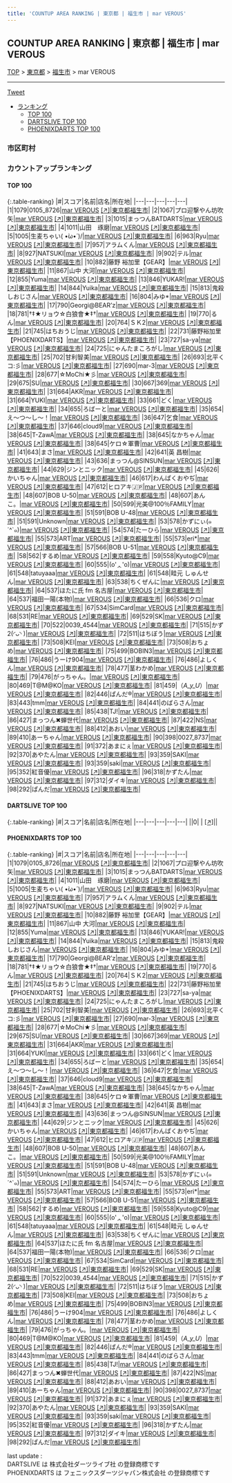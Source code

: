 ```yaml
---
title: 'COUNTUP AREA RANKING | 東京都 | 福生市 | mar VEROUS'
---
```

## COUNTUP AREA RANKING | 東京都 | 福生市 | mar VEROUS

[TOP](/darts/rank/) > [東京都](/darts/rank/東京都/) > [福生市](/darts/rank/東京都/福生市/) > mar VEROUS

___

<a href="https://twitter.com/share?ref_src=twsrc%5Etfw" data-text="COUNTUP AREA RANKING | 東京都福生市mar VEROUS" class="twitter-share-button" data-hashtags="DARTSLIVE,PHOENIXDARTS,darts,ダーツ" data-show-count="false">Tweet</a>

* [ランキング](#カウントアップランキング)
    * [TOP 100](#top-100)
    * [DARTSLIVE TOP 100](#dartslive-top-100)
    * [PHOENIXDARTS TOP 100](#phoenixdarts-top-100)

### 市区町村

<ul>

</ul>

### カウントアップランキング

#### TOP 100



{:.table-ranking}
|#|スコア|名前|店名|所在地|
|---|---|---|---|---|
|1|1079|<span class="rank-name-pd">0105_8726</span>|<a href="/darts/rank/shops/9711.html">mar VEROUS</a> <a href="https://vs.phoenixdarts.com/jp/shop/shopDetailInfo/s_9711?s_seq=9711">[↗]</a>|<a href="/darts/rank/東京都/福生市">東京都福生市</a>|
|2|1067|<span class="rank-name-pd">プロ迎撃やん坊吹矢</span>|<a href="/darts/rank/shops/9711.html">mar VEROUS</a> <a href="https://vs.phoenixdarts.com/jp/shop/shopDetailInfo/s_9711?s_seq=9711">[↗]</a>|<a href="/darts/rank/東京都/福生市">東京都福生市</a>|
|3|1015|<span class="rank-name-pd">まっつんBATDARTS</span>|<a href="/darts/rank/shops/9711.html">mar VEROUS</a> <a href="https://vs.phoenixdarts.com/jp/shop/shopDetailInfo/s_9711?s_seq=9711">[↗]</a>|<a href="/darts/rank/東京都/福生市">東京都福生市</a>|
|4|1011|<span class="rank-name-pd">山田　琢磨</span>|<a href="/darts/rank/shops/9711.html">mar VEROUS</a> <a href="https://vs.phoenixdarts.com/jp/shop/shopDetailInfo/s_9711?s_seq=9711">[↗]</a>|<a href="/darts/rank/東京都/福生市">東京都福生市</a>|
|5|1005|<span class="rank-name-pd">生麦ちゃい\( •̀ω•́ )/</span>|<a href="/darts/rank/shops/9711.html">mar VEROUS</a> <a href="https://vs.phoenixdarts.com/jp/shop/shopDetailInfo/s_9711?s_seq=9711">[↗]</a>|<a href="/darts/rank/東京都/福生市">東京都福生市</a>|
|6|963|<span class="rank-name-pd">Ryu</span>|<a href="/darts/rank/shops/9711.html">mar VEROUS</a> <a href="https://vs.phoenixdarts.com/jp/shop/shopDetailInfo/s_9711?s_seq=9711">[↗]</a>|<a href="/darts/rank/東京都/福生市">東京都福生市</a>|
|7|957|<span class="rank-name-pd">アラムくん</span>|<a href="/darts/rank/shops/9711.html">mar VEROUS</a> <a href="https://vs.phoenixdarts.com/jp/shop/shopDetailInfo/s_9711?s_seq=9711">[↗]</a>|<a href="/darts/rank/東京都/福生市">東京都福生市</a>|
|8|927|<span class="rank-name-pd">NATSUKI</span>|<a href="/darts/rank/shops/9711.html">mar VEROUS</a> <a href="https://vs.phoenixdarts.com/jp/shop/shopDetailInfo/s_9711?s_seq=9711">[↗]</a>|<a href="/darts/rank/東京都/福生市">東京都福生市</a>|
|9|902|<span class="rank-name-pd">テル</span>|<a href="/darts/rank/shops/9711.html">mar VEROUS</a> <a href="https://vs.phoenixdarts.com/jp/shop/shopDetailInfo/s_9711?s_seq=9711">[↗]</a>|<a href="/darts/rank/東京都/福生市">東京都福生市</a>|
|10|882|<span class="rank-name-pd">藤野 裕加里【GEAR】</span>|<a href="/darts/rank/shops/9711.html">mar VEROUS</a> <a href="https://vs.phoenixdarts.com/jp/shop/shopDetailInfo/s_9711?s_seq=9711">[↗]</a>|<a href="/darts/rank/東京都/福生市">東京都福生市</a>|
|11|867|<span class="rank-name-pd">山中 大河</span>|<a href="/darts/rank/shops/9711.html">mar VEROUS</a> <a href="https://vs.phoenixdarts.com/jp/shop/shopDetailInfo/s_9711?s_seq=9711">[↗]</a>|<a href="/darts/rank/東京都/福生市">東京都福生市</a>|
|12|855|<span class="rank-name-pd">Yuma</span>|<a href="/darts/rank/shops/9711.html">mar VEROUS</a> <a href="https://vs.phoenixdarts.com/jp/shop/shopDetailInfo/s_9711?s_seq=9711">[↗]</a>|<a href="/darts/rank/東京都/福生市">東京都福生市</a>|
|13|846|<span class="rank-name-pd">YUKAR!</span>|<a href="/darts/rank/shops/9711.html">mar VEROUS</a> <a href="https://vs.phoenixdarts.com/jp/shop/shopDetailInfo/s_9711?s_seq=9711">[↗]</a>|<a href="/darts/rank/東京都/福生市">東京都福生市</a>|
|14|844|<span class="rank-name-pd">Yuika</span>|<a href="/darts/rank/shops/9711.html">mar VEROUS</a> <a href="https://vs.phoenixdarts.com/jp/shop/shopDetailInfo/s_9711?s_seq=9711">[↗]</a>|<a href="/darts/rank/東京都/福生市">東京都福生市</a>|
|15|813|<span class="rank-name-pd">鬼殺しおじさん</span>|<a href="/darts/rank/shops/9711.html">mar VEROUS</a> <a href="https://vs.phoenixdarts.com/jp/shop/shopDetailInfo/s_9711?s_seq=9711">[↗]</a>|<a href="/darts/rank/東京都/福生市">東京都福生市</a>|
|16|804|<span class="rank-name-pd">みゆ*</span>|<a href="/darts/rank/shops/9711.html">mar VEROUS</a> <a href="https://vs.phoenixdarts.com/jp/shop/shopDetailInfo/s_9711?s_seq=9711">[↗]</a>|<a href="/darts/rank/東京都/福生市">東京都福生市</a>|
|17|790|<span class="rank-name-pd">Georgi@BEAR’z</span>|<a href="/darts/rank/shops/9711.html">mar VEROUS</a> <a href="https://vs.phoenixdarts.com/jp/shop/shopDetailInfo/s_9711?s_seq=9711">[↗]</a>|<a href="/darts/rank/東京都/福生市">東京都福生市</a>|
|18|781|<span class="rank-name-pd">†‡★リョウ☆白狼會★‡†</span>|<a href="/darts/rank/shops/9711.html">mar VEROUS</a> <a href="https://vs.phoenixdarts.com/jp/shop/shopDetailInfo/s_9711?s_seq=9711">[↗]</a>|<a href="/darts/rank/東京都/福生市">東京都福生市</a>|
|19|770|<span class="rank-name-pd">るん</span>|<a href="/darts/rank/shops/9711.html">mar VEROUS</a> <a href="https://vs.phoenixdarts.com/jp/shop/shopDetailInfo/s_9711?s_seq=9711">[↗]</a>|<a href="/darts/rank/東京都/福生市">東京都福生市</a>|
|20|764|<span class="rank-name-pd">ＳＫ2</span>|<a href="/darts/rank/shops/9711.html">mar VEROUS</a> <a href="https://vs.phoenixdarts.com/jp/shop/shopDetailInfo/s_9711?s_seq=9711">[↗]</a>|<a href="/darts/rank/東京都/福生市">東京都福生市</a>|
|21|745|<span class="rank-name-pd">はちおうじ</span>|<a href="/darts/rank/shops/9711.html">mar VEROUS</a> <a href="https://vs.phoenixdarts.com/jp/shop/shopDetailInfo/s_9711?s_seq=9711">[↗]</a>|<a href="/darts/rank/東京都/福生市">東京都福生市</a>|
|22|731|<span class="rank-name-pd">藤野裕加里【PHOENIXDARTS】</span>|<a href="/darts/rank/shops/9711.html">mar VEROUS</a> <a href="https://vs.phoenixdarts.com/jp/shop/shopDetailInfo/s_9711?s_seq=9711">[↗]</a>|<a href="/darts/rank/東京都/福生市">東京都福生市</a>|
|23|727|<span class="rank-name-pd">sa-ya</span>|<a href="/darts/rank/shops/9711.html">mar VEROUS</a> <a href="https://vs.phoenixdarts.com/jp/shop/shopDetailInfo/s_9711?s_seq=9711">[↗]</a>|<a href="/darts/rank/東京都/福生市">東京都福生市</a>|
|24|725|<span class="rank-name-pd">にゃんたまころがし</span>|<a href="/darts/rank/shops/9711.html">mar VEROUS</a> <a href="https://vs.phoenixdarts.com/jp/shop/shopDetailInfo/s_9711?s_seq=9711">[↗]</a>|<a href="/darts/rank/東京都/福生市">東京都福生市</a>|
|25|702|<span class="rank-name-pd">甘利智美</span>|<a href="/darts/rank/shops/9711.html">mar VEROUS</a> <a href="https://vs.phoenixdarts.com/jp/shop/shopDetailInfo/s_9711?s_seq=9711">[↗]</a>|<a href="/darts/rank/東京都/福生市">東京都福生市</a>|
|26|693|<span class="rank-name-pd">北平くコ:彡</span>|<a href="/darts/rank/shops/9711.html">mar VEROUS</a> <a href="https://vs.phoenixdarts.com/jp/shop/shopDetailInfo/s_9711?s_seq=9711">[↗]</a>|<a href="/darts/rank/東京都/福生市">東京都福生市</a>|
|27|690|<span class="rank-name-pd">mar-3</span>|<a href="/darts/rank/shops/9711.html">mar VEROUS</a> <a href="https://vs.phoenixdarts.com/jp/shop/shopDetailInfo/s_9711?s_seq=9711">[↗]</a>|<a href="/darts/rank/東京都/福生市">東京都福生市</a>|
|28|677|<span class="rank-name-pd">☆MoChi★彡</span>|<a href="/darts/rank/shops/9711.html">mar VEROUS</a> <a href="https://vs.phoenixdarts.com/jp/shop/shopDetailInfo/s_9711?s_seq=9711">[↗]</a>|<a href="/darts/rank/東京都/福生市">東京都福生市</a>|
|29|675|<span class="rank-name-pd">SU</span>|<a href="/darts/rank/shops/9711.html">mar VEROUS</a> <a href="https://vs.phoenixdarts.com/jp/shop/shopDetailInfo/s_9711?s_seq=9711">[↗]</a>|<a href="/darts/rank/東京都/福生市">東京都福生市</a>|
|30|667|<span class="rank-name-pd">369</span>|<a href="/darts/rank/shops/9711.html">mar VEROUS</a> <a href="https://vs.phoenixdarts.com/jp/shop/shopDetailInfo/s_9711?s_seq=9711">[↗]</a>|<a href="/darts/rank/東京都/福生市">東京都福生市</a>|
|31|664|<span class="rank-name-pd">AKR</span>|<a href="/darts/rank/shops/9711.html">mar VEROUS</a> <a href="https://vs.phoenixdarts.com/jp/shop/shopDetailInfo/s_9711?s_seq=9711">[↗]</a>|<a href="/darts/rank/東京都/福生市">東京都福生市</a>|
|31|664|<span class="rank-name-pd">YUKI</span>|<a href="/darts/rank/shops/9711.html">mar VEROUS</a> <a href="https://vs.phoenixdarts.com/jp/shop/shopDetailInfo/s_9711?s_seq=9711">[↗]</a>|<a href="/darts/rank/東京都/福生市">東京都福生市</a>|
|33|661|<span class="rank-name-pd">どく</span>|<a href="/darts/rank/shops/9711.html">mar VEROUS</a> <a href="https://vs.phoenixdarts.com/jp/shop/shopDetailInfo/s_9711?s_seq=9711">[↗]</a>|<a href="/darts/rank/東京都/福生市">東京都福生市</a>|
|34|655|<span class="rank-name-pd">ろばーと</span>|<a href="/darts/rank/shops/9711.html">mar VEROUS</a> <a href="https://vs.phoenixdarts.com/jp/shop/shopDetailInfo/s_9711?s_seq=9711">[↗]</a>|<a href="/darts/rank/東京都/福生市">東京都福生市</a>|
|35|654|<span class="rank-name-pd">え〜つ〜し〜！</span>|<a href="/darts/rank/shops/9711.html">mar VEROUS</a> <a href="https://vs.phoenixdarts.com/jp/shop/shopDetailInfo/s_9711?s_seq=9711">[↗]</a>|<a href="/darts/rank/東京都/福生市">東京都福生市</a>|
|36|647|<span class="rank-name-pd">乞食</span>|<a href="/darts/rank/shops/9711.html">mar VEROUS</a> <a href="https://vs.phoenixdarts.com/jp/shop/shopDetailInfo/s_9711?s_seq=9711">[↗]</a>|<a href="/darts/rank/東京都/福生市">東京都福生市</a>|
|37|646|<span class="rank-name-pd">cloud9</span>|<a href="/darts/rank/shops/9711.html">mar VEROUS</a> <a href="https://vs.phoenixdarts.com/jp/shop/shopDetailInfo/s_9711?s_seq=9711">[↗]</a>|<a href="/darts/rank/東京都/福生市">東京都福生市</a>|
|38|645|<span class="rank-name-pd">T-ZawA</span>|<a href="/darts/rank/shops/9711.html">mar VEROUS</a> <a href="https://vs.phoenixdarts.com/jp/shop/shopDetailInfo/s_9711?s_seq=9711">[↗]</a>|<a href="/darts/rank/東京都/福生市">東京都福生市</a>|
|38|645|<span class="rank-name-pd">なかちゃん</span>|<a href="/darts/rank/shops/9711.html">mar VEROUS</a> <a href="https://vs.phoenixdarts.com/jp/shop/shopDetailInfo/s_9711?s_seq=9711">[↗]</a>|<a href="/darts/rank/東京都/福生市">東京都福生市</a>|
|38|645|<span class="rank-name-pd">ケロ☆軍曹</span>|<a href="/darts/rank/shops/9711.html">mar VEROUS</a> <a href="https://vs.phoenixdarts.com/jp/shop/shopDetailInfo/s_9711?s_seq=9711">[↗]</a>|<a href="/darts/rank/東京都/福生市">東京都福生市</a>|
|41|643|<span class="rank-name-pd">まさ</span>|<a href="/darts/rank/shops/9711.html">mar VEROUS</a> <a href="https://vs.phoenixdarts.com/jp/shop/shopDetailInfo/s_9711?s_seq=9711">[↗]</a>|<a href="/darts/rank/東京都/福生市">東京都福生市</a>|
|42|641|<span class="rank-name-pd"><span class="pro-icon-pd"></span>英 昌樹</span>|<a href="/darts/rank/shops/9711.html">mar VEROUS</a> <a href="https://vs.phoenixdarts.com/jp/shop/shopDetailInfo/s_9711?s_seq=9711">[↗]</a>|<a href="/darts/rank/東京都/福生市">東京都福生市</a>|
|43|636|<span class="rank-name-pd">まっつん@SINSUN</span>|<a href="/darts/rank/shops/9711.html">mar VEROUS</a> <a href="https://vs.phoenixdarts.com/jp/shop/shopDetailInfo/s_9711?s_seq=9711">[↗]</a>|<a href="/darts/rank/東京都/福生市">東京都福生市</a>|
|44|629|<span class="rank-name-pd">ジンとニック</span>|<a href="/darts/rank/shops/9711.html">mar VEROUS</a> <a href="https://vs.phoenixdarts.com/jp/shop/shopDetailInfo/s_9711?s_seq=9711">[↗]</a>|<a href="/darts/rank/東京都/福生市">東京都福生市</a>|
|45|626|<span class="rank-name-pd">かいちゃん</span>|<a href="/darts/rank/shops/9711.html">mar VEROUS</a> <a href="https://vs.phoenixdarts.com/jp/shop/shopDetailInfo/s_9711?s_seq=9711">[↗]</a>|<a href="/darts/rank/東京都/福生市">東京都福生市</a>|
|46|617|<span class="rank-name-pd">わんぱくおやぢ</span>|<a href="/darts/rank/shops/9711.html">mar VEROUS</a> <a href="https://vs.phoenixdarts.com/jp/shop/shopDetailInfo/s_9711?s_seq=9711">[↗]</a>|<a href="/darts/rank/東京都/福生市">東京都福生市</a>|
|47|612|<span class="rank-name-pd">ヒロアキ🇯🇵</span>|<a href="/darts/rank/shops/9711.html">mar VEROUS</a> <a href="https://vs.phoenixdarts.com/jp/shop/shopDetailInfo/s_9711?s_seq=9711">[↗]</a>|<a href="/darts/rank/東京都/福生市">東京都福生市</a>|
|48|607|<span class="rank-name-pd">BOB  U-50</span>|<a href="/darts/rank/shops/9711.html">mar VEROUS</a> <a href="https://vs.phoenixdarts.com/jp/shop/shopDetailInfo/s_9711?s_seq=9711">[↗]</a>|<a href="/darts/rank/東京都/福生市">東京都福生市</a>|
|48|607|<span class="rank-name-pd">あんこ。</span>|<a href="/darts/rank/shops/9711.html">mar VEROUS</a> <a href="https://vs.phoenixdarts.com/jp/shop/shopDetailInfo/s_9711?s_seq=9711">[↗]</a>|<a href="/darts/rank/東京都/福生市">東京都福生市</a>|
|50|599|<span class="rank-name-pd">光美@100％FAMILY</span>|<a href="/darts/rank/shops/9711.html">mar VEROUS</a> <a href="https://vs.phoenixdarts.com/jp/shop/shopDetailInfo/s_9711?s_seq=9711">[↗]</a>|<a href="/darts/rank/東京都/福生市">東京都福生市</a>|
|51|591|<span class="rank-name-pd">BOB  U-48</span>|<a href="/darts/rank/shops/9711.html">mar VEROUS</a> <a href="https://vs.phoenixdarts.com/jp/shop/shopDetailInfo/s_9711?s_seq=9711">[↗]</a>|<a href="/darts/rank/東京都/福生市">東京都福生市</a>|
|51|591|<span class="rank-name-pd">Unknown</span>|<a href="/darts/rank/shops/9711.html">mar VEROUS</a> <a href="https://vs.phoenixdarts.com/jp/shop/shopDetailInfo/s_9711?s_seq=9711">[↗]</a>|<a href="/darts/rank/東京都/福生市">東京都福生市</a>|
|53|578|<span class="rank-name-pd">かずにぃ(๑´^`๑)</span>|<a href="/darts/rank/shops/9711.html">mar VEROUS</a> <a href="https://vs.phoenixdarts.com/jp/shop/shopDetailInfo/s_9711?s_seq=9711">[↗]</a>|<a href="/darts/rank/東京都/福生市">東京都福生市</a>|
|54|574|<span class="rank-name-pd">たーひら</span>|<a href="/darts/rank/shops/9711.html">mar VEROUS</a> <a href="https://vs.phoenixdarts.com/jp/shop/shopDetailInfo/s_9711?s_seq=9711">[↗]</a>|<a href="/darts/rank/東京都/福生市">東京都福生市</a>|
|55|573|<span class="rank-name-pd">ART</span>|<a href="/darts/rank/shops/9711.html">mar VEROUS</a> <a href="https://vs.phoenixdarts.com/jp/shop/shopDetailInfo/s_9711?s_seq=9711">[↗]</a>|<a href="/darts/rank/東京都/福生市">東京都福生市</a>|
|55|573|<span class="rank-name-pd">eri*</span>|<a href="/darts/rank/shops/9711.html">mar VEROUS</a> <a href="https://vs.phoenixdarts.com/jp/shop/shopDetailInfo/s_9711?s_seq=9711">[↗]</a>|<a href="/darts/rank/東京都/福生市">東京都福生市</a>|
|57|566|<span class="rank-name-pd">BOB  U-51</span>|<a href="/darts/rank/shops/9711.html">mar VEROUS</a> <a href="https://vs.phoenixdarts.com/jp/shop/shopDetailInfo/s_9711?s_seq=9711">[↗]</a>|<a href="/darts/rank/東京都/福生市">東京都福生市</a>|
|58|562|<span class="rank-name-pd">するめ</span>|<a href="/darts/rank/shops/9711.html">mar VEROUS</a> <a href="https://vs.phoenixdarts.com/jp/shop/shopDetailInfo/s_9711?s_seq=9711">[↗]</a>|<a href="/darts/rank/東京都/福生市">東京都福生市</a>|
|59|558|<span class="rank-name-pd">Kyuto@C9</span>|<a href="/darts/rank/shops/9711.html">mar VEROUS</a> <a href="https://vs.phoenixdarts.com/jp/shop/shopDetailInfo/s_9711?s_seq=9711">[↗]</a>|<a href="/darts/rank/東京都/福生市">東京都福生市</a>|
|60|555|<span class="rank-name-pd">(o&#x27;ᆺ&#x27;o)</span>|<a href="/darts/rank/shops/9711.html">mar VEROUS</a> <a href="https://vs.phoenixdarts.com/jp/shop/shopDetailInfo/s_9711?s_seq=9711">[↗]</a>|<a href="/darts/rank/東京都/福生市">東京都福生市</a>|
|61|548|<span class="rank-name-pd">tatuyaaa</span>|<a href="/darts/rank/shops/9711.html">mar VEROUS</a> <a href="https://vs.phoenixdarts.com/jp/shop/shopDetailInfo/s_9711?s_seq=9711">[↗]</a>|<a href="/darts/rank/東京都/福生市">東京都福生市</a>|
|61|548|<span class="rank-name-pd">畦元 しゅんせん</span>|<a href="/darts/rank/shops/9711.html">mar VEROUS</a> <a href="https://vs.phoenixdarts.com/jp/shop/shopDetailInfo/s_9711?s_seq=9711">[↗]</a>|<a href="/darts/rank/東京都/福生市">東京都福生市</a>|
|63|538|<span class="rank-name-pd">ちくぜんに</span>|<a href="/darts/rank/shops/9711.html">mar VEROUS</a> <a href="https://vs.phoenixdarts.com/jp/shop/shopDetailInfo/s_9711?s_seq=9711">[↗]</a>|<a href="/darts/rank/東京都/福生市">東京都福生市</a>|
|64|537|<span class="rank-name-pd">ほたに氏 fm 名古屋</span>|<a href="/darts/rank/shops/9711.html">mar VEROUS</a> <a href="https://vs.phoenixdarts.com/jp/shop/shopDetailInfo/s_9711?s_seq=9711">[↗]</a>|<a href="/darts/rank/東京都/福生市">東京都福生市</a>|
|64|537|<span class="rank-name-pd">福田一陽(本物)</span>|<a href="/darts/rank/shops/9711.html">mar VEROUS</a> <a href="https://vs.phoenixdarts.com/jp/shop/shopDetailInfo/s_9711?s_seq=9711">[↗]</a>|<a href="/darts/rank/東京都/福生市">東京都福生市</a>|
|66|536|<span class="rank-name-pd">クロ</span>|<a href="/darts/rank/shops/9711.html">mar VEROUS</a> <a href="https://vs.phoenixdarts.com/jp/shop/shopDetailInfo/s_9711?s_seq=9711">[↗]</a>|<a href="/darts/rank/東京都/福生市">東京都福生市</a>|
|67|534|<span class="rank-name-pd">SimCard</span>|<a href="/darts/rank/shops/9711.html">mar VEROUS</a> <a href="https://vs.phoenixdarts.com/jp/shop/shopDetailInfo/s_9711?s_seq=9711">[↗]</a>|<a href="/darts/rank/東京都/福生市">東京都福生市</a>|
|68|531|<span class="rank-name-pd">RE</span>|<a href="/darts/rank/shops/9711.html">mar VEROUS</a> <a href="https://vs.phoenixdarts.com/jp/shop/shopDetailInfo/s_9711?s_seq=9711">[↗]</a>|<a href="/darts/rank/東京都/福生市">東京都福生市</a>|
|69|529|<span class="rank-name-pd">SK</span>|<a href="/darts/rank/shops/9711.html">mar VEROUS</a> <a href="https://vs.phoenixdarts.com/jp/shop/shopDetailInfo/s_9711?s_seq=9711">[↗]</a>|<a href="/darts/rank/東京都/福生市">東京都福生市</a>|
|70|522|<span class="rank-name-pd">0039_4544</span>|<a href="/darts/rank/shops/9711.html">mar VEROUS</a> <a href="https://vs.phoenixdarts.com/jp/shop/shopDetailInfo/s_9711?s_seq=9711">[↗]</a>|<a href="/darts/rank/東京都/福生市">東京都福生市</a>|
|71|515|<span class="rank-name-pd">かず2(◜ᴗ◝ )</span>|<a href="/darts/rank/shops/9711.html">mar VEROUS</a> <a href="https://vs.phoenixdarts.com/jp/shop/shopDetailInfo/s_9711?s_seq=9711">[↗]</a>|<a href="/darts/rank/東京都/福生市">東京都福生市</a>|
|72|511|<span class="rank-name-pd">はちぼう</span>|<a href="/darts/rank/shops/9711.html">mar VEROUS</a> <a href="https://vs.phoenixdarts.com/jp/shop/shopDetailInfo/s_9711?s_seq=9711">[↗]</a>|<a href="/darts/rank/東京都/福生市">東京都福生市</a>|
|73|508|<span class="rank-name-pd">KEI</span>|<a href="/darts/rank/shops/9711.html">mar VEROUS</a> <a href="https://vs.phoenixdarts.com/jp/shop/shopDetailInfo/s_9711?s_seq=9711">[↗]</a>|<a href="/darts/rank/東京都/福生市">東京都福生市</a>|
|73|508|<span class="rank-name-pd">おちょめ</span>|<a href="/darts/rank/shops/9711.html">mar VEROUS</a> <a href="https://vs.phoenixdarts.com/jp/shop/shopDetailInfo/s_9711?s_seq=9711">[↗]</a>|<a href="/darts/rank/東京都/福生市">東京都福生市</a>|
|75|499|<span class="rank-name-pd">BOBIN3</span>|<a href="/darts/rank/shops/9711.html">mar VEROUS</a> <a href="https://vs.phoenixdarts.com/jp/shop/shopDetailInfo/s_9711?s_seq=9711">[↗]</a>|<a href="/darts/rank/東京都/福生市">東京都福生市</a>|
|76|486|<span class="rank-name-pd">うーけ904</span>|<a href="/darts/rank/shops/9711.html">mar VEROUS</a> <a href="https://vs.phoenixdarts.com/jp/shop/shopDetailInfo/s_9711?s_seq=9711">[↗]</a>|<a href="/darts/rank/東京都/福生市">東京都福生市</a>|
|76|486|<span class="rank-name-pd">よしくん</span>|<a href="/darts/rank/shops/9711.html">mar VEROUS</a> <a href="https://vs.phoenixdarts.com/jp/shop/shopDetailInfo/s_9711?s_seq=9711">[↗]</a>|<a href="/darts/rank/東京都/福生市">東京都福生市</a>|
|78|477|<span class="rank-name-pd">茎わかめ</span>|<a href="/darts/rank/shops/9711.html">mar VEROUS</a> <a href="https://vs.phoenixdarts.com/jp/shop/shopDetailInfo/s_9711?s_seq=9711">[↗]</a>|<a href="/darts/rank/東京都/福生市">東京都福生市</a>|
|79|476|<span class="rank-name-pd">がっちゃん。</span>|<a href="/darts/rank/shops/9711.html">mar VEROUS</a> <a href="https://vs.phoenixdarts.com/jp/shop/shopDetailInfo/s_9711?s_seq=9711">[↗]</a>|<a href="/darts/rank/東京都/福生市">東京都福生市</a>|
|80|469|<span class="rank-name-pd">T@M@KO</span>|<a href="/darts/rank/shops/9711.html">mar VEROUS</a> <a href="https://vs.phoenixdarts.com/jp/shop/shopDetailInfo/s_9711?s_seq=9711">[↗]</a>|<a href="/darts/rank/東京都/福生市">東京都福生市</a>|
|81|459|<span class="rank-name-pd">（*A_y_U*）</span>|<a href="/darts/rank/shops/9711.html">mar VEROUS</a> <a href="https://vs.phoenixdarts.com/jp/shop/shopDetailInfo/s_9711?s_seq=9711">[↗]</a>|<a href="/darts/rank/東京都/福生市">東京都福生市</a>|
|82|446|<span class="rank-name-pd">ぱんだ®️</span>|<a href="/darts/rank/shops/9711.html">mar VEROUS</a> <a href="https://vs.phoenixdarts.com/jp/shop/shopDetailInfo/s_9711?s_seq=9711">[↗]</a>|<a href="/darts/rank/東京都/福生市">東京都福生市</a>|
|83|443|<span class="rank-name-pd">tmm</span>|<a href="/darts/rank/shops/9711.html">mar VEROUS</a> <a href="https://vs.phoenixdarts.com/jp/shop/shopDetailInfo/s_9711?s_seq=9711">[↗]</a>|<a href="/darts/rank/東京都/福生市">東京都福生市</a>|
|84|441|<span class="rank-name-pd">のばらさん</span>|<a href="/darts/rank/shops/9711.html">mar VEROUS</a> <a href="https://vs.phoenixdarts.com/jp/shop/shopDetailInfo/s_9711?s_seq=9711">[↗]</a>|<a href="/darts/rank/東京都/福生市">東京都福生市</a>|
|85|438|<span class="rank-name-pd">TJ!</span>|<a href="/darts/rank/shops/9711.html">mar VEROUS</a> <a href="https://vs.phoenixdarts.com/jp/shop/shopDetailInfo/s_9711?s_seq=9711">[↗]</a>|<a href="/darts/rank/東京都/福生市">東京都福生市</a>|
|86|427|<span class="rank-name-pd">まっつん✖蝉世代</span>|<a href="/darts/rank/shops/9711.html">mar VEROUS</a> <a href="https://vs.phoenixdarts.com/jp/shop/shopDetailInfo/s_9711?s_seq=9711">[↗]</a>|<a href="/darts/rank/東京都/福生市">東京都福生市</a>|
|87|422|<span class="rank-name-pd">NS</span>|<a href="/darts/rank/shops/9711.html">mar VEROUS</a> <a href="https://vs.phoenixdarts.com/jp/shop/shopDetailInfo/s_9711?s_seq=9711">[↗]</a>|<a href="/darts/rank/東京都/福生市">東京都福生市</a>|
|88|412|<span class="rank-name-pd">あおい</span>|<a href="/darts/rank/shops/9711.html">mar VEROUS</a> <a href="https://vs.phoenixdarts.com/jp/shop/shopDetailInfo/s_9711?s_seq=9711">[↗]</a>|<a href="/darts/rank/東京都/福生市">東京都福生市</a>|
|89|410|<span class="rank-name-pd">あーちゃん</span>|<a href="/darts/rank/shops/9711.html">mar VEROUS</a> <a href="https://vs.phoenixdarts.com/jp/shop/shopDetailInfo/s_9711?s_seq=9711">[↗]</a>|<a href="/darts/rank/東京都/福生市">東京都福生市</a>|
|90|398|<span class="rank-name-pd">0027_8737</span>|<a href="/darts/rank/shops/9711.html">mar VEROUS</a> <a href="https://vs.phoenixdarts.com/jp/shop/shopDetailInfo/s_9711?s_seq=9711">[↗]</a>|<a href="/darts/rank/東京都/福生市">東京都福生市</a>|
|91|372|<span class="rank-name-pd">あまにぇ</span>|<a href="/darts/rank/shops/9711.html">mar VEROUS</a> <a href="https://vs.phoenixdarts.com/jp/shop/shopDetailInfo/s_9711?s_seq=9711">[↗]</a>|<a href="/darts/rank/東京都/福生市">東京都福生市</a>|
|92|370|<span class="rank-name-pd">あやたん</span>|<a href="/darts/rank/shops/9711.html">mar VEROUS</a> <a href="https://vs.phoenixdarts.com/jp/shop/shopDetailInfo/s_9711?s_seq=9711">[↗]</a>|<a href="/darts/rank/東京都/福生市">東京都福生市</a>|
|93|359|<span class="rank-name-pd">SAKI</span>|<a href="/darts/rank/shops/9711.html">mar VEROUS</a> <a href="https://vs.phoenixdarts.com/jp/shop/shopDetailInfo/s_9711?s_seq=9711">[↗]</a>|<a href="/darts/rank/東京都/福生市">東京都福生市</a>|
|93|359|<span class="rank-name-pd">saki</span>|<a href="/darts/rank/shops/9711.html">mar VEROUS</a> <a href="https://vs.phoenixdarts.com/jp/shop/shopDetailInfo/s_9711?s_seq=9711">[↗]</a>|<a href="/darts/rank/東京都/福生市">東京都福生市</a>|
|95|352|<span class="rank-name-pd">紅音優</span>|<a href="/darts/rank/shops/9711.html">mar VEROUS</a> <a href="https://vs.phoenixdarts.com/jp/shop/shopDetailInfo/s_9711?s_seq=9711">[↗]</a>|<a href="/darts/rank/東京都/福生市">東京都福生市</a>|
|96|318|<span class="rank-name-pd">かずたん</span>|<a href="/darts/rank/shops/9711.html">mar VEROUS</a> <a href="https://vs.phoenixdarts.com/jp/shop/shopDetailInfo/s_9711?s_seq=9711">[↗]</a>|<a href="/darts/rank/東京都/福生市">東京都福生市</a>|
|97|312|<span class="rank-name-pd">ダイキ</span>|<a href="/darts/rank/shops/9711.html">mar VEROUS</a> <a href="https://vs.phoenixdarts.com/jp/shop/shopDetailInfo/s_9711?s_seq=9711">[↗]</a>|<a href="/darts/rank/東京都/福生市">東京都福生市</a>|
|98|292|<span class="rank-name-pd">ぱんだ</span>|<a href="/darts/rank/shops/9711.html">mar VEROUS</a> <a href="https://vs.phoenixdarts.com/jp/shop/shopDetailInfo/s_9711?s_seq=9711">[↗]</a>|<a href="/darts/rank/東京都/福生市">東京都福生市</a>|


#### DARTSLIVE TOP 100



{:.table-ranking}
|#|スコア|名前|店名|所在地|
|---|---|---|---|---|
||0|<span class="rank-name-dl"> </span>|<a href="/darts/rank/shops/.html"></a> <a href="">[↗]</a>|<a href="/darts/rank//"></a>|


#### PHOENIXDARTS TOP 100



{:.table-ranking}
|#|スコア|名前|店名|所在地|
|---|---|---|---|---|
|1|1079|<span class="rank-name-pd">0105_8726</span>|<a href="/darts/rank/shops/9711.html">mar VEROUS</a> <a href="https://vs.phoenixdarts.com/jp/shop/shopDetailInfo/s_9711?s_seq=9711">[↗]</a>|<a href="/darts/rank/東京都/福生市">東京都福生市</a>|
|2|1067|<span class="rank-name-pd">プロ迎撃やん坊吹矢</span>|<a href="/darts/rank/shops/9711.html">mar VEROUS</a> <a href="https://vs.phoenixdarts.com/jp/shop/shopDetailInfo/s_9711?s_seq=9711">[↗]</a>|<a href="/darts/rank/東京都/福生市">東京都福生市</a>|
|3|1015|<span class="rank-name-pd">まっつんBATDARTS</span>|<a href="/darts/rank/shops/9711.html">mar VEROUS</a> <a href="https://vs.phoenixdarts.com/jp/shop/shopDetailInfo/s_9711?s_seq=9711">[↗]</a>|<a href="/darts/rank/東京都/福生市">東京都福生市</a>|
|4|1011|<span class="rank-name-pd">山田　琢磨</span>|<a href="/darts/rank/shops/9711.html">mar VEROUS</a> <a href="https://vs.phoenixdarts.com/jp/shop/shopDetailInfo/s_9711?s_seq=9711">[↗]</a>|<a href="/darts/rank/東京都/福生市">東京都福生市</a>|
|5|1005|<span class="rank-name-pd">生麦ちゃい\( •̀ω•́ )/</span>|<a href="/darts/rank/shops/9711.html">mar VEROUS</a> <a href="https://vs.phoenixdarts.com/jp/shop/shopDetailInfo/s_9711?s_seq=9711">[↗]</a>|<a href="/darts/rank/東京都/福生市">東京都福生市</a>|
|6|963|<span class="rank-name-pd">Ryu</span>|<a href="/darts/rank/shops/9711.html">mar VEROUS</a> <a href="https://vs.phoenixdarts.com/jp/shop/shopDetailInfo/s_9711?s_seq=9711">[↗]</a>|<a href="/darts/rank/東京都/福生市">東京都福生市</a>|
|7|957|<span class="rank-name-pd">アラムくん</span>|<a href="/darts/rank/shops/9711.html">mar VEROUS</a> <a href="https://vs.phoenixdarts.com/jp/shop/shopDetailInfo/s_9711?s_seq=9711">[↗]</a>|<a href="/darts/rank/東京都/福生市">東京都福生市</a>|
|8|927|<span class="rank-name-pd">NATSUKI</span>|<a href="/darts/rank/shops/9711.html">mar VEROUS</a> <a href="https://vs.phoenixdarts.com/jp/shop/shopDetailInfo/s_9711?s_seq=9711">[↗]</a>|<a href="/darts/rank/東京都/福生市">東京都福生市</a>|
|9|902|<span class="rank-name-pd">テル</span>|<a href="/darts/rank/shops/9711.html">mar VEROUS</a> <a href="https://vs.phoenixdarts.com/jp/shop/shopDetailInfo/s_9711?s_seq=9711">[↗]</a>|<a href="/darts/rank/東京都/福生市">東京都福生市</a>|
|10|882|<span class="rank-name-pd">藤野 裕加里【GEAR】</span>|<a href="/darts/rank/shops/9711.html">mar VEROUS</a> <a href="https://vs.phoenixdarts.com/jp/shop/shopDetailInfo/s_9711?s_seq=9711">[↗]</a>|<a href="/darts/rank/東京都/福生市">東京都福生市</a>|
|11|867|<span class="rank-name-pd">山中 大河</span>|<a href="/darts/rank/shops/9711.html">mar VEROUS</a> <a href="https://vs.phoenixdarts.com/jp/shop/shopDetailInfo/s_9711?s_seq=9711">[↗]</a>|<a href="/darts/rank/東京都/福生市">東京都福生市</a>|
|12|855|<span class="rank-name-pd">Yuma</span>|<a href="/darts/rank/shops/9711.html">mar VEROUS</a> <a href="https://vs.phoenixdarts.com/jp/shop/shopDetailInfo/s_9711?s_seq=9711">[↗]</a>|<a href="/darts/rank/東京都/福生市">東京都福生市</a>|
|13|846|<span class="rank-name-pd">YUKAR!</span>|<a href="/darts/rank/shops/9711.html">mar VEROUS</a> <a href="https://vs.phoenixdarts.com/jp/shop/shopDetailInfo/s_9711?s_seq=9711">[↗]</a>|<a href="/darts/rank/東京都/福生市">東京都福生市</a>|
|14|844|<span class="rank-name-pd">Yuika</span>|<a href="/darts/rank/shops/9711.html">mar VEROUS</a> <a href="https://vs.phoenixdarts.com/jp/shop/shopDetailInfo/s_9711?s_seq=9711">[↗]</a>|<a href="/darts/rank/東京都/福生市">東京都福生市</a>|
|15|813|<span class="rank-name-pd">鬼殺しおじさん</span>|<a href="/darts/rank/shops/9711.html">mar VEROUS</a> <a href="https://vs.phoenixdarts.com/jp/shop/shopDetailInfo/s_9711?s_seq=9711">[↗]</a>|<a href="/darts/rank/東京都/福生市">東京都福生市</a>|
|16|804|<span class="rank-name-pd">みゆ*</span>|<a href="/darts/rank/shops/9711.html">mar VEROUS</a> <a href="https://vs.phoenixdarts.com/jp/shop/shopDetailInfo/s_9711?s_seq=9711">[↗]</a>|<a href="/darts/rank/東京都/福生市">東京都福生市</a>|
|17|790|<span class="rank-name-pd">Georgi@BEAR’z</span>|<a href="/darts/rank/shops/9711.html">mar VEROUS</a> <a href="https://vs.phoenixdarts.com/jp/shop/shopDetailInfo/s_9711?s_seq=9711">[↗]</a>|<a href="/darts/rank/東京都/福生市">東京都福生市</a>|
|18|781|<span class="rank-name-pd">†‡★リョウ☆白狼會★‡†</span>|<a href="/darts/rank/shops/9711.html">mar VEROUS</a> <a href="https://vs.phoenixdarts.com/jp/shop/shopDetailInfo/s_9711?s_seq=9711">[↗]</a>|<a href="/darts/rank/東京都/福生市">東京都福生市</a>|
|19|770|<span class="rank-name-pd">るん</span>|<a href="/darts/rank/shops/9711.html">mar VEROUS</a> <a href="https://vs.phoenixdarts.com/jp/shop/shopDetailInfo/s_9711?s_seq=9711">[↗]</a>|<a href="/darts/rank/東京都/福生市">東京都福生市</a>|
|20|764|<span class="rank-name-pd">ＳＫ2</span>|<a href="/darts/rank/shops/9711.html">mar VEROUS</a> <a href="https://vs.phoenixdarts.com/jp/shop/shopDetailInfo/s_9711?s_seq=9711">[↗]</a>|<a href="/darts/rank/東京都/福生市">東京都福生市</a>|
|21|745|<span class="rank-name-pd">はちおうじ</span>|<a href="/darts/rank/shops/9711.html">mar VEROUS</a> <a href="https://vs.phoenixdarts.com/jp/shop/shopDetailInfo/s_9711?s_seq=9711">[↗]</a>|<a href="/darts/rank/東京都/福生市">東京都福生市</a>|
|22|731|<span class="rank-name-pd">藤野裕加里【PHOENIXDARTS】</span>|<a href="/darts/rank/shops/9711.html">mar VEROUS</a> <a href="https://vs.phoenixdarts.com/jp/shop/shopDetailInfo/s_9711?s_seq=9711">[↗]</a>|<a href="/darts/rank/東京都/福生市">東京都福生市</a>|
|23|727|<span class="rank-name-pd">sa-ya</span>|<a href="/darts/rank/shops/9711.html">mar VEROUS</a> <a href="https://vs.phoenixdarts.com/jp/shop/shopDetailInfo/s_9711?s_seq=9711">[↗]</a>|<a href="/darts/rank/東京都/福生市">東京都福生市</a>|
|24|725|<span class="rank-name-pd">にゃんたまころがし</span>|<a href="/darts/rank/shops/9711.html">mar VEROUS</a> <a href="https://vs.phoenixdarts.com/jp/shop/shopDetailInfo/s_9711?s_seq=9711">[↗]</a>|<a href="/darts/rank/東京都/福生市">東京都福生市</a>|
|25|702|<span class="rank-name-pd">甘利智美</span>|<a href="/darts/rank/shops/9711.html">mar VEROUS</a> <a href="https://vs.phoenixdarts.com/jp/shop/shopDetailInfo/s_9711?s_seq=9711">[↗]</a>|<a href="/darts/rank/東京都/福生市">東京都福生市</a>|
|26|693|<span class="rank-name-pd">北平くコ:彡</span>|<a href="/darts/rank/shops/9711.html">mar VEROUS</a> <a href="https://vs.phoenixdarts.com/jp/shop/shopDetailInfo/s_9711?s_seq=9711">[↗]</a>|<a href="/darts/rank/東京都/福生市">東京都福生市</a>|
|27|690|<span class="rank-name-pd">mar-3</span>|<a href="/darts/rank/shops/9711.html">mar VEROUS</a> <a href="https://vs.phoenixdarts.com/jp/shop/shopDetailInfo/s_9711?s_seq=9711">[↗]</a>|<a href="/darts/rank/東京都/福生市">東京都福生市</a>|
|28|677|<span class="rank-name-pd">☆MoChi★彡</span>|<a href="/darts/rank/shops/9711.html">mar VEROUS</a> <a href="https://vs.phoenixdarts.com/jp/shop/shopDetailInfo/s_9711?s_seq=9711">[↗]</a>|<a href="/darts/rank/東京都/福生市">東京都福生市</a>|
|29|675|<span class="rank-name-pd">SU</span>|<a href="/darts/rank/shops/9711.html">mar VEROUS</a> <a href="https://vs.phoenixdarts.com/jp/shop/shopDetailInfo/s_9711?s_seq=9711">[↗]</a>|<a href="/darts/rank/東京都/福生市">東京都福生市</a>|
|30|667|<span class="rank-name-pd">369</span>|<a href="/darts/rank/shops/9711.html">mar VEROUS</a> <a href="https://vs.phoenixdarts.com/jp/shop/shopDetailInfo/s_9711?s_seq=9711">[↗]</a>|<a href="/darts/rank/東京都/福生市">東京都福生市</a>|
|31|664|<span class="rank-name-pd">AKR</span>|<a href="/darts/rank/shops/9711.html">mar VEROUS</a> <a href="https://vs.phoenixdarts.com/jp/shop/shopDetailInfo/s_9711?s_seq=9711">[↗]</a>|<a href="/darts/rank/東京都/福生市">東京都福生市</a>|
|31|664|<span class="rank-name-pd">YUKI</span>|<a href="/darts/rank/shops/9711.html">mar VEROUS</a> <a href="https://vs.phoenixdarts.com/jp/shop/shopDetailInfo/s_9711?s_seq=9711">[↗]</a>|<a href="/darts/rank/東京都/福生市">東京都福生市</a>|
|33|661|<span class="rank-name-pd">どく</span>|<a href="/darts/rank/shops/9711.html">mar VEROUS</a> <a href="https://vs.phoenixdarts.com/jp/shop/shopDetailInfo/s_9711?s_seq=9711">[↗]</a>|<a href="/darts/rank/東京都/福生市">東京都福生市</a>|
|34|655|<span class="rank-name-pd">ろばーと</span>|<a href="/darts/rank/shops/9711.html">mar VEROUS</a> <a href="https://vs.phoenixdarts.com/jp/shop/shopDetailInfo/s_9711?s_seq=9711">[↗]</a>|<a href="/darts/rank/東京都/福生市">東京都福生市</a>|
|35|654|<span class="rank-name-pd">え〜つ〜し〜！</span>|<a href="/darts/rank/shops/9711.html">mar VEROUS</a> <a href="https://vs.phoenixdarts.com/jp/shop/shopDetailInfo/s_9711?s_seq=9711">[↗]</a>|<a href="/darts/rank/東京都/福生市">東京都福生市</a>|
|36|647|<span class="rank-name-pd">乞食</span>|<a href="/darts/rank/shops/9711.html">mar VEROUS</a> <a href="https://vs.phoenixdarts.com/jp/shop/shopDetailInfo/s_9711?s_seq=9711">[↗]</a>|<a href="/darts/rank/東京都/福生市">東京都福生市</a>|
|37|646|<span class="rank-name-pd">cloud9</span>|<a href="/darts/rank/shops/9711.html">mar VEROUS</a> <a href="https://vs.phoenixdarts.com/jp/shop/shopDetailInfo/s_9711?s_seq=9711">[↗]</a>|<a href="/darts/rank/東京都/福生市">東京都福生市</a>|
|38|645|<span class="rank-name-pd">T-ZawA</span>|<a href="/darts/rank/shops/9711.html">mar VEROUS</a> <a href="https://vs.phoenixdarts.com/jp/shop/shopDetailInfo/s_9711?s_seq=9711">[↗]</a>|<a href="/darts/rank/東京都/福生市">東京都福生市</a>|
|38|645|<span class="rank-name-pd">なかちゃん</span>|<a href="/darts/rank/shops/9711.html">mar VEROUS</a> <a href="https://vs.phoenixdarts.com/jp/shop/shopDetailInfo/s_9711?s_seq=9711">[↗]</a>|<a href="/darts/rank/東京都/福生市">東京都福生市</a>|
|38|645|<span class="rank-name-pd">ケロ☆軍曹</span>|<a href="/darts/rank/shops/9711.html">mar VEROUS</a> <a href="https://vs.phoenixdarts.com/jp/shop/shopDetailInfo/s_9711?s_seq=9711">[↗]</a>|<a href="/darts/rank/東京都/福生市">東京都福生市</a>|
|41|643|<span class="rank-name-pd">まさ</span>|<a href="/darts/rank/shops/9711.html">mar VEROUS</a> <a href="https://vs.phoenixdarts.com/jp/shop/shopDetailInfo/s_9711?s_seq=9711">[↗]</a>|<a href="/darts/rank/東京都/福生市">東京都福生市</a>|
|42|641|<span class="rank-name-pd"><span class="pro-icon-pd"></span>英 昌樹</span>|<a href="/darts/rank/shops/9711.html">mar VEROUS</a> <a href="https://vs.phoenixdarts.com/jp/shop/shopDetailInfo/s_9711?s_seq=9711">[↗]</a>|<a href="/darts/rank/東京都/福生市">東京都福生市</a>|
|43|636|<span class="rank-name-pd">まっつん@SINSUN</span>|<a href="/darts/rank/shops/9711.html">mar VEROUS</a> <a href="https://vs.phoenixdarts.com/jp/shop/shopDetailInfo/s_9711?s_seq=9711">[↗]</a>|<a href="/darts/rank/東京都/福生市">東京都福生市</a>|
|44|629|<span class="rank-name-pd">ジンとニック</span>|<a href="/darts/rank/shops/9711.html">mar VEROUS</a> <a href="https://vs.phoenixdarts.com/jp/shop/shopDetailInfo/s_9711?s_seq=9711">[↗]</a>|<a href="/darts/rank/東京都/福生市">東京都福生市</a>|
|45|626|<span class="rank-name-pd">かいちゃん</span>|<a href="/darts/rank/shops/9711.html">mar VEROUS</a> <a href="https://vs.phoenixdarts.com/jp/shop/shopDetailInfo/s_9711?s_seq=9711">[↗]</a>|<a href="/darts/rank/東京都/福生市">東京都福生市</a>|
|46|617|<span class="rank-name-pd">わんぱくおやぢ</span>|<a href="/darts/rank/shops/9711.html">mar VEROUS</a> <a href="https://vs.phoenixdarts.com/jp/shop/shopDetailInfo/s_9711?s_seq=9711">[↗]</a>|<a href="/darts/rank/東京都/福生市">東京都福生市</a>|
|47|612|<span class="rank-name-pd">ヒロアキ🇯🇵</span>|<a href="/darts/rank/shops/9711.html">mar VEROUS</a> <a href="https://vs.phoenixdarts.com/jp/shop/shopDetailInfo/s_9711?s_seq=9711">[↗]</a>|<a href="/darts/rank/東京都/福生市">東京都福生市</a>|
|48|607|<span class="rank-name-pd">BOB  U-50</span>|<a href="/darts/rank/shops/9711.html">mar VEROUS</a> <a href="https://vs.phoenixdarts.com/jp/shop/shopDetailInfo/s_9711?s_seq=9711">[↗]</a>|<a href="/darts/rank/東京都/福生市">東京都福生市</a>|
|48|607|<span class="rank-name-pd">あんこ。</span>|<a href="/darts/rank/shops/9711.html">mar VEROUS</a> <a href="https://vs.phoenixdarts.com/jp/shop/shopDetailInfo/s_9711?s_seq=9711">[↗]</a>|<a href="/darts/rank/東京都/福生市">東京都福生市</a>|
|50|599|<span class="rank-name-pd">光美@100％FAMILY</span>|<a href="/darts/rank/shops/9711.html">mar VEROUS</a> <a href="https://vs.phoenixdarts.com/jp/shop/shopDetailInfo/s_9711?s_seq=9711">[↗]</a>|<a href="/darts/rank/東京都/福生市">東京都福生市</a>|
|51|591|<span class="rank-name-pd">BOB  U-48</span>|<a href="/darts/rank/shops/9711.html">mar VEROUS</a> <a href="https://vs.phoenixdarts.com/jp/shop/shopDetailInfo/s_9711?s_seq=9711">[↗]</a>|<a href="/darts/rank/東京都/福生市">東京都福生市</a>|
|51|591|<span class="rank-name-pd">Unknown</span>|<a href="/darts/rank/shops/9711.html">mar VEROUS</a> <a href="https://vs.phoenixdarts.com/jp/shop/shopDetailInfo/s_9711?s_seq=9711">[↗]</a>|<a href="/darts/rank/東京都/福生市">東京都福生市</a>|
|53|578|<span class="rank-name-pd">かずにぃ(๑´^`๑)</span>|<a href="/darts/rank/shops/9711.html">mar VEROUS</a> <a href="https://vs.phoenixdarts.com/jp/shop/shopDetailInfo/s_9711?s_seq=9711">[↗]</a>|<a href="/darts/rank/東京都/福生市">東京都福生市</a>|
|54|574|<span class="rank-name-pd">たーひら</span>|<a href="/darts/rank/shops/9711.html">mar VEROUS</a> <a href="https://vs.phoenixdarts.com/jp/shop/shopDetailInfo/s_9711?s_seq=9711">[↗]</a>|<a href="/darts/rank/東京都/福生市">東京都福生市</a>|
|55|573|<span class="rank-name-pd">ART</span>|<a href="/darts/rank/shops/9711.html">mar VEROUS</a> <a href="https://vs.phoenixdarts.com/jp/shop/shopDetailInfo/s_9711?s_seq=9711">[↗]</a>|<a href="/darts/rank/東京都/福生市">東京都福生市</a>|
|55|573|<span class="rank-name-pd">eri*</span>|<a href="/darts/rank/shops/9711.html">mar VEROUS</a> <a href="https://vs.phoenixdarts.com/jp/shop/shopDetailInfo/s_9711?s_seq=9711">[↗]</a>|<a href="/darts/rank/東京都/福生市">東京都福生市</a>|
|57|566|<span class="rank-name-pd">BOB  U-51</span>|<a href="/darts/rank/shops/9711.html">mar VEROUS</a> <a href="https://vs.phoenixdarts.com/jp/shop/shopDetailInfo/s_9711?s_seq=9711">[↗]</a>|<a href="/darts/rank/東京都/福生市">東京都福生市</a>|
|58|562|<span class="rank-name-pd">するめ</span>|<a href="/darts/rank/shops/9711.html">mar VEROUS</a> <a href="https://vs.phoenixdarts.com/jp/shop/shopDetailInfo/s_9711?s_seq=9711">[↗]</a>|<a href="/darts/rank/東京都/福生市">東京都福生市</a>|
|59|558|<span class="rank-name-pd">Kyuto@C9</span>|<a href="/darts/rank/shops/9711.html">mar VEROUS</a> <a href="https://vs.phoenixdarts.com/jp/shop/shopDetailInfo/s_9711?s_seq=9711">[↗]</a>|<a href="/darts/rank/東京都/福生市">東京都福生市</a>|
|60|555|<span class="rank-name-pd">(o&#x27;ᆺ&#x27;o)</span>|<a href="/darts/rank/shops/9711.html">mar VEROUS</a> <a href="https://vs.phoenixdarts.com/jp/shop/shopDetailInfo/s_9711?s_seq=9711">[↗]</a>|<a href="/darts/rank/東京都/福生市">東京都福生市</a>|
|61|548|<span class="rank-name-pd">tatuyaaa</span>|<a href="/darts/rank/shops/9711.html">mar VEROUS</a> <a href="https://vs.phoenixdarts.com/jp/shop/shopDetailInfo/s_9711?s_seq=9711">[↗]</a>|<a href="/darts/rank/東京都/福生市">東京都福生市</a>|
|61|548|<span class="rank-name-pd">畦元 しゅんせん</span>|<a href="/darts/rank/shops/9711.html">mar VEROUS</a> <a href="https://vs.phoenixdarts.com/jp/shop/shopDetailInfo/s_9711?s_seq=9711">[↗]</a>|<a href="/darts/rank/東京都/福生市">東京都福生市</a>|
|63|538|<span class="rank-name-pd">ちくぜんに</span>|<a href="/darts/rank/shops/9711.html">mar VEROUS</a> <a href="https://vs.phoenixdarts.com/jp/shop/shopDetailInfo/s_9711?s_seq=9711">[↗]</a>|<a href="/darts/rank/東京都/福生市">東京都福生市</a>|
|64|537|<span class="rank-name-pd">ほたに氏 fm 名古屋</span>|<a href="/darts/rank/shops/9711.html">mar VEROUS</a> <a href="https://vs.phoenixdarts.com/jp/shop/shopDetailInfo/s_9711?s_seq=9711">[↗]</a>|<a href="/darts/rank/東京都/福生市">東京都福生市</a>|
|64|537|<span class="rank-name-pd">福田一陽(本物)</span>|<a href="/darts/rank/shops/9711.html">mar VEROUS</a> <a href="https://vs.phoenixdarts.com/jp/shop/shopDetailInfo/s_9711?s_seq=9711">[↗]</a>|<a href="/darts/rank/東京都/福生市">東京都福生市</a>|
|66|536|<span class="rank-name-pd">クロ</span>|<a href="/darts/rank/shops/9711.html">mar VEROUS</a> <a href="https://vs.phoenixdarts.com/jp/shop/shopDetailInfo/s_9711?s_seq=9711">[↗]</a>|<a href="/darts/rank/東京都/福生市">東京都福生市</a>|
|67|534|<span class="rank-name-pd">SimCard</span>|<a href="/darts/rank/shops/9711.html">mar VEROUS</a> <a href="https://vs.phoenixdarts.com/jp/shop/shopDetailInfo/s_9711?s_seq=9711">[↗]</a>|<a href="/darts/rank/東京都/福生市">東京都福生市</a>|
|68|531|<span class="rank-name-pd">RE</span>|<a href="/darts/rank/shops/9711.html">mar VEROUS</a> <a href="https://vs.phoenixdarts.com/jp/shop/shopDetailInfo/s_9711?s_seq=9711">[↗]</a>|<a href="/darts/rank/東京都/福生市">東京都福生市</a>|
|69|529|<span class="rank-name-pd">SK</span>|<a href="/darts/rank/shops/9711.html">mar VEROUS</a> <a href="https://vs.phoenixdarts.com/jp/shop/shopDetailInfo/s_9711?s_seq=9711">[↗]</a>|<a href="/darts/rank/東京都/福生市">東京都福生市</a>|
|70|522|<span class="rank-name-pd">0039_4544</span>|<a href="/darts/rank/shops/9711.html">mar VEROUS</a> <a href="https://vs.phoenixdarts.com/jp/shop/shopDetailInfo/s_9711?s_seq=9711">[↗]</a>|<a href="/darts/rank/東京都/福生市">東京都福生市</a>|
|71|515|<span class="rank-name-pd">かず2(◜ᴗ◝ )</span>|<a href="/darts/rank/shops/9711.html">mar VEROUS</a> <a href="https://vs.phoenixdarts.com/jp/shop/shopDetailInfo/s_9711?s_seq=9711">[↗]</a>|<a href="/darts/rank/東京都/福生市">東京都福生市</a>|
|72|511|<span class="rank-name-pd">はちぼう</span>|<a href="/darts/rank/shops/9711.html">mar VEROUS</a> <a href="https://vs.phoenixdarts.com/jp/shop/shopDetailInfo/s_9711?s_seq=9711">[↗]</a>|<a href="/darts/rank/東京都/福生市">東京都福生市</a>|
|73|508|<span class="rank-name-pd">KEI</span>|<a href="/darts/rank/shops/9711.html">mar VEROUS</a> <a href="https://vs.phoenixdarts.com/jp/shop/shopDetailInfo/s_9711?s_seq=9711">[↗]</a>|<a href="/darts/rank/東京都/福生市">東京都福生市</a>|
|73|508|<span class="rank-name-pd">おちょめ</span>|<a href="/darts/rank/shops/9711.html">mar VEROUS</a> <a href="https://vs.phoenixdarts.com/jp/shop/shopDetailInfo/s_9711?s_seq=9711">[↗]</a>|<a href="/darts/rank/東京都/福生市">東京都福生市</a>|
|75|499|<span class="rank-name-pd">BOBIN3</span>|<a href="/darts/rank/shops/9711.html">mar VEROUS</a> <a href="https://vs.phoenixdarts.com/jp/shop/shopDetailInfo/s_9711?s_seq=9711">[↗]</a>|<a href="/darts/rank/東京都/福生市">東京都福生市</a>|
|76|486|<span class="rank-name-pd">うーけ904</span>|<a href="/darts/rank/shops/9711.html">mar VEROUS</a> <a href="https://vs.phoenixdarts.com/jp/shop/shopDetailInfo/s_9711?s_seq=9711">[↗]</a>|<a href="/darts/rank/東京都/福生市">東京都福生市</a>|
|76|486|<span class="rank-name-pd">よしくん</span>|<a href="/darts/rank/shops/9711.html">mar VEROUS</a> <a href="https://vs.phoenixdarts.com/jp/shop/shopDetailInfo/s_9711?s_seq=9711">[↗]</a>|<a href="/darts/rank/東京都/福生市">東京都福生市</a>|
|78|477|<span class="rank-name-pd">茎わかめ</span>|<a href="/darts/rank/shops/9711.html">mar VEROUS</a> <a href="https://vs.phoenixdarts.com/jp/shop/shopDetailInfo/s_9711?s_seq=9711">[↗]</a>|<a href="/darts/rank/東京都/福生市">東京都福生市</a>|
|79|476|<span class="rank-name-pd">がっちゃん。</span>|<a href="/darts/rank/shops/9711.html">mar VEROUS</a> <a href="https://vs.phoenixdarts.com/jp/shop/shopDetailInfo/s_9711?s_seq=9711">[↗]</a>|<a href="/darts/rank/東京都/福生市">東京都福生市</a>|
|80|469|<span class="rank-name-pd">T@M@KO</span>|<a href="/darts/rank/shops/9711.html">mar VEROUS</a> <a href="https://vs.phoenixdarts.com/jp/shop/shopDetailInfo/s_9711?s_seq=9711">[↗]</a>|<a href="/darts/rank/東京都/福生市">東京都福生市</a>|
|81|459|<span class="rank-name-pd">（*A_y_U*）</span>|<a href="/darts/rank/shops/9711.html">mar VEROUS</a> <a href="https://vs.phoenixdarts.com/jp/shop/shopDetailInfo/s_9711?s_seq=9711">[↗]</a>|<a href="/darts/rank/東京都/福生市">東京都福生市</a>|
|82|446|<span class="rank-name-pd">ぱんだ®️</span>|<a href="/darts/rank/shops/9711.html">mar VEROUS</a> <a href="https://vs.phoenixdarts.com/jp/shop/shopDetailInfo/s_9711?s_seq=9711">[↗]</a>|<a href="/darts/rank/東京都/福生市">東京都福生市</a>|
|83|443|<span class="rank-name-pd">tmm</span>|<a href="/darts/rank/shops/9711.html">mar VEROUS</a> <a href="https://vs.phoenixdarts.com/jp/shop/shopDetailInfo/s_9711?s_seq=9711">[↗]</a>|<a href="/darts/rank/東京都/福生市">東京都福生市</a>|
|84|441|<span class="rank-name-pd">のばらさん</span>|<a href="/darts/rank/shops/9711.html">mar VEROUS</a> <a href="https://vs.phoenixdarts.com/jp/shop/shopDetailInfo/s_9711?s_seq=9711">[↗]</a>|<a href="/darts/rank/東京都/福生市">東京都福生市</a>|
|85|438|<span class="rank-name-pd">TJ!</span>|<a href="/darts/rank/shops/9711.html">mar VEROUS</a> <a href="https://vs.phoenixdarts.com/jp/shop/shopDetailInfo/s_9711?s_seq=9711">[↗]</a>|<a href="/darts/rank/東京都/福生市">東京都福生市</a>|
|86|427|<span class="rank-name-pd">まっつん✖蝉世代</span>|<a href="/darts/rank/shops/9711.html">mar VEROUS</a> <a href="https://vs.phoenixdarts.com/jp/shop/shopDetailInfo/s_9711?s_seq=9711">[↗]</a>|<a href="/darts/rank/東京都/福生市">東京都福生市</a>|
|87|422|<span class="rank-name-pd">NS</span>|<a href="/darts/rank/shops/9711.html">mar VEROUS</a> <a href="https://vs.phoenixdarts.com/jp/shop/shopDetailInfo/s_9711?s_seq=9711">[↗]</a>|<a href="/darts/rank/東京都/福生市">東京都福生市</a>|
|88|412|<span class="rank-name-pd">あおい</span>|<a href="/darts/rank/shops/9711.html">mar VEROUS</a> <a href="https://vs.phoenixdarts.com/jp/shop/shopDetailInfo/s_9711?s_seq=9711">[↗]</a>|<a href="/darts/rank/東京都/福生市">東京都福生市</a>|
|89|410|<span class="rank-name-pd">あーちゃん</span>|<a href="/darts/rank/shops/9711.html">mar VEROUS</a> <a href="https://vs.phoenixdarts.com/jp/shop/shopDetailInfo/s_9711?s_seq=9711">[↗]</a>|<a href="/darts/rank/東京都/福生市">東京都福生市</a>|
|90|398|<span class="rank-name-pd">0027_8737</span>|<a href="/darts/rank/shops/9711.html">mar VEROUS</a> <a href="https://vs.phoenixdarts.com/jp/shop/shopDetailInfo/s_9711?s_seq=9711">[↗]</a>|<a href="/darts/rank/東京都/福生市">東京都福生市</a>|
|91|372|<span class="rank-name-pd">あまにぇ</span>|<a href="/darts/rank/shops/9711.html">mar VEROUS</a> <a href="https://vs.phoenixdarts.com/jp/shop/shopDetailInfo/s_9711?s_seq=9711">[↗]</a>|<a href="/darts/rank/東京都/福生市">東京都福生市</a>|
|92|370|<span class="rank-name-pd">あやたん</span>|<a href="/darts/rank/shops/9711.html">mar VEROUS</a> <a href="https://vs.phoenixdarts.com/jp/shop/shopDetailInfo/s_9711?s_seq=9711">[↗]</a>|<a href="/darts/rank/東京都/福生市">東京都福生市</a>|
|93|359|<span class="rank-name-pd">SAKI</span>|<a href="/darts/rank/shops/9711.html">mar VEROUS</a> <a href="https://vs.phoenixdarts.com/jp/shop/shopDetailInfo/s_9711?s_seq=9711">[↗]</a>|<a href="/darts/rank/東京都/福生市">東京都福生市</a>|
|93|359|<span class="rank-name-pd">saki</span>|<a href="/darts/rank/shops/9711.html">mar VEROUS</a> <a href="https://vs.phoenixdarts.com/jp/shop/shopDetailInfo/s_9711?s_seq=9711">[↗]</a>|<a href="/darts/rank/東京都/福生市">東京都福生市</a>|
|95|352|<span class="rank-name-pd">紅音優</span>|<a href="/darts/rank/shops/9711.html">mar VEROUS</a> <a href="https://vs.phoenixdarts.com/jp/shop/shopDetailInfo/s_9711?s_seq=9711">[↗]</a>|<a href="/darts/rank/東京都/福生市">東京都福生市</a>|
|96|318|<span class="rank-name-pd">かずたん</span>|<a href="/darts/rank/shops/9711.html">mar VEROUS</a> <a href="https://vs.phoenixdarts.com/jp/shop/shopDetailInfo/s_9711?s_seq=9711">[↗]</a>|<a href="/darts/rank/東京都/福生市">東京都福生市</a>|
|97|312|<span class="rank-name-pd">ダイキ</span>|<a href="/darts/rank/shops/9711.html">mar VEROUS</a> <a href="https://vs.phoenixdarts.com/jp/shop/shopDetailInfo/s_9711?s_seq=9711">[↗]</a>|<a href="/darts/rank/東京都/福生市">東京都福生市</a>|
|98|292|<span class="rank-name-pd">ぱんだ</span>|<a href="/darts/rank/shops/9711.html">mar VEROUS</a> <a href="https://vs.phoenixdarts.com/jp/shop/shopDetailInfo/s_9711?s_seq=9711">[↗]</a>|<a href="/darts/rank/東京都/福生市">東京都福生市</a>|


<div class="footer border-top border-gray-light mt-5 pt-3 text-right text-gray">
    last update : <span style="font-weight: italic" id="foot_last_modified"></span><br />
    DARTSLIVE は 株式会社ダーツライブ社 の登録商標です<br />
    PHOENIXDARTS は フェニックスダーツジャパン株式会社 の登録商標です<br />
</div>

<script src="https://cdnjs.cloudflare.com/ajax/libs/jquery.tablesorter/2.31.3/js/jquery.tablesorter.min.js" integrity="sha512-qzgd5cYSZcosqpzpn7zF2ZId8f/8CHmFKZ8j7mU4OUXTNRd5g+ZHBPsgKEwoqxCtdQvExE5LprwwPAgoicguNg==" crossorigin="anonymous" referrerpolicy="no-referrer"></script>
<link rel="stylesheet" href="https://cdnjs.cloudflare.com/ajax/libs/jquery.tablesorter/2.31.3/css/theme.default.min.css" integrity="sha512-wghhOJkjQX0Lh3NSWvNKeZ0ZpNn+SPVXX1Qyc9OCaogADktxrBiBdKGDoqVUOyhStvMBmJQ8ZdMHiR3wuEq8+w==" crossorigin="anonymous" referrerpolicy="no-referrer" />
<script>
$(function() {
    $(".table-ranking").tablesorter({sortList:[[0, 0]]});
    $("#foot_last_modified").text(formatDate(new Date(document.lastModified), 'yyyy-MM-dd HH:mm:ss'));
});
</script>

<script async src="https://platform.twitter.com/widgets.js" charset="utf-8"></script>